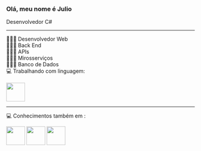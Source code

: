 ### Olá, meu nome é Julio
Desenvolvedor C#
<hr>
👨🏻‍💻 Desenvolvedor Web <br>
👨🏻‍💻 Back End <br>
👨🏻‍💻 APIs <br>
👨🏻‍💻 Mirosserviços <br>
👨🏻‍💻 Banco de Dados <br>
💻 Trabalhando com linguagem: 
<br>
<br>
<div style="inline">
  <img width="50" height="50" src="https://cdn.jsdelivr.net/gh/devicons/devicon/icons/csharp/csharp-original.svg" />
</div>  
<hr>

💻 Conhecimentos também em :
<div style="inline">
  <img width="50" height="50" src="https://cdn.jsdelivr.net/gh/devicons/devicon/icons/python/python-original.svg" />
  <img width="50" height="50" src="https://cdn.jsdelivr.net/gh/devicons/devicon/icons/mysql/mysql-original.svg" />
  <img width="50" height="50" src="https://cdn.jsdelivr.net/gh/devicons/devicon/icons/postgresql/postgresql-original.svg" />
</div>

